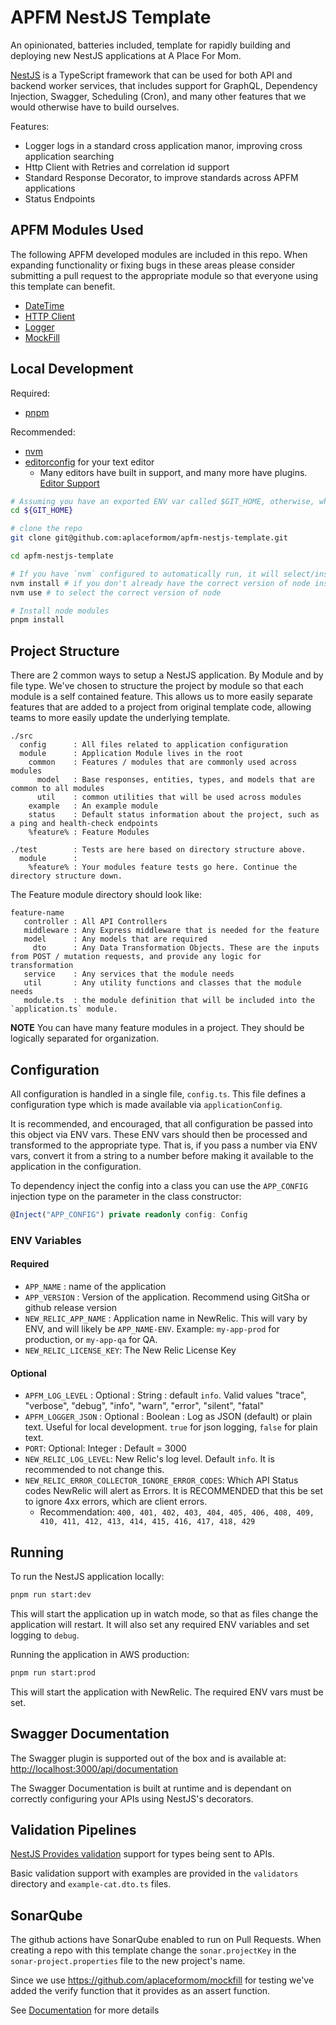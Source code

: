 # APFM NestJS Template

An opinionated, batteries included, template for rapidly building and deploying new NestJS applications at A Place For Mom.

[NestJS](https://nestjs.com/) is a TypeScript framework that can be used for both API and backend worker services,
that includes support for GraphQL, Dependency Injection, Swagger, Scheduling (Cron), and many other features that we
would otherwise have to build ourselves.

Features:

* Logger logs in a standard cross application manor, improving cross application searching
* Http Client with Retries and correlation id support
* Standard Response Decorator, to improve standards across APFM applications
* Status Endpoints

## APFM Modules Used

The following APFM developed modules are included in this repo. When expanding functionality or fixing bugs in these areas
please consider submitting a pull request to the appropriate module so that everyone using this template can benefit.

* [DateTime](https://github.com/aplaceformom/apfm-datetime)
* [HTTP Client](https://github.com/aplaceformom/apfm-http-client)
* [Logger](https://github.com/aplaceformom/apfm-logger-typescript)
* [MockFill](https://github.com/aplaceformom/mockfill)

## Local Development

Required:

* [pnpm](https://pnpm.io/)

Recommended:

* [nvm](https://github.com/nvm-sh/nvm)
* [editorconfig](https://editorconfig.org/) for your text editor
  * Many editors have built in support, and many more have plugins. [Editor Support](https://editorconfig.org/#pre-installed)

```bash
# Assuming you have an exported ENV var called $GIT_HOME, otherwise, where ever you keep your git repos
cd ${GIT_HOME}

# clone the repo
git clone git@github.com:aplaceformom/apfm-nestjs-template.git

cd apfm-nestjs-template

# If you have `nvm` configured to automatically run, it will select/install the proper version of node. otherwise run
nvm install # if you don't already have the correct version of node installed
nvm use # to select the correct version of node

# Install node modules
pnpm install
```

## Project Structure

There are 2 common ways to setup a NestJS application. By Module and by file type. We've chosen to structure the
project by module so that each module is a self contained feature. This allows us to more easily separate features that
are added to a project from original template code, allowing teams to more easily update the underlying template.

```text
./src
  config      : All files related to application configuration
  module      : Application Module lives in the root
    common    : Features / modules that are commonly used across modules
      model   : Base responses, entities, types, and models that are common to all modules
      util    : common utilities that will be used across modules
    example   : An example module
    status    : Default status information about the project, such as a ping and health-check endpoints
    %feature% : Feature Modules

./test        : Tests are here based on directory structure above.
  module      :
    %feature% : Your modules feature tests go here. Continue the directory structure down.
```

The Feature module directory should look like:

```text
feature-name
   controller : All API Controllers
   middleware : Any Express middleware that is needed for the feature
   model      : Any models that are required
     dto      : Any Data Transformation Objects. These are the inputs from POST / mutation requests, and provide any logic for transformation
   service    : Any services that the module needs
   util       : Any utility functions and classes that the module needs
   module.ts  : the module definition that will be included into the `application.ts` module.
```

**NOTE** You can have many feature modules in a project. They should be logically separated for organization.

## Configuration

All configuration is handled in a single file, `config.ts`. This file defines a configuration type which is made available via `applicationConfig`.

It is recommended, and encouraged, that all configuration be passed into this object via ENV vars. These ENV vars
should then be processed and transformed to the appropriate type. That is, if you pass a number via ENV vars, convert
it from a string to a number before making it available to the application in the configuration.

To dependency inject the config into a class you can use the `APP_CONFIG` injection type on the parameter in the
class constructor:

```typescript
@Inject("APP_CONFIG") private readonly config: Config
```

### ENV Variables

#### Required

* `APP_NAME` : name of the application
* `APP_VERSION` : Version of the application. Recommend using GitSha or github release version
* `NEW_RELIC_APP_NAME` : Application name in NewRelic. This will vary by ENV, and will likely be `APP_NAME-ENV`. Example: `my-app-prod` for production, or `my-app-qa` for QA.
* `NEW_RELIC_LICENSE_KEY`: The New Relic License Key

#### Optional

* `APFM_LOG_LEVEL` : Optional : String : default `info`. Valid values "trace", "verbose", "debug", "info", "warn", "error", "silent", "fatal"
* `APFM_LOGGER_JSON` : Optional : Boolean : Log as JSON (default) or plain text. Useful for local development. `true` for json logging, `false` for plain text.
* `PORT`: Optional: Integer : Default = 3000
* `NEW_RELIC_LOG_LEVEL`: New Relic's log level. Default `info`. It is recommended to not change this.
* `NEW_RELIC_ERROR_COLLECTOR_IGNORE_ERROR_CODES`: Which API Status codes NewRelic will alert as Errors. It is RECOMMENDED that this be set to ignore 4xx errors, which are client errors.
  * Recommendation: `400, 401, 402, 403, 404, 405, 406, 408, 409, 410, 411, 412, 413, 414, 415, 416, 417, 418, 429`

## Running

To run the NestJS application locally:

```bash
pnpm run start:dev
```

This will start the application up in watch mode, so that as files change the application will restart.
It will also set any required ENV variables and set logging to `debug`.

Running the application in AWS production:

```bash
pnpm run start:prod
```

This will start the application with NewRelic. The required ENV vars must be set.

## Swagger Documentation

The Swagger plugin is supported out of the box and is available at: [http://localhost:3000/api/documentation](http://localhost:3000/api/documentation)

The Swagger Documentation is built at runtime and is dependant on correctly configuring your APIs using
NestJS's decorators.

## Validation Pipelines

[NestJS Provides validation](https://docs.nestjs.com/techniques/validation) support for types being sent to APIs.

Basic validation support with examples are provided in the `validators` directory and `example-cat.dto.ts` files.

## SonarQube

The github actions have SonarQube enabled to run on Pull Requests. When creating a repo with this template
 change the `sonar.projectKey` in the `sonar-project.properties` file to the new project's name.

Since we use <https://github.com/aplaceformom/mockfill> for testing we've added the verify function that it provides as an assert function.

See [Documentation](https://aplaceformom.atlassian.net/wiki/spaces/DPLAT/pages/3455680513/Getting+Started) for more details
